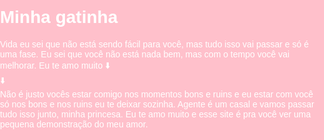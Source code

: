 # Minha gatinha

<html lang="pt-BR">
<head>
<meta charset="UTF-8">
<meta name="viewport" content="width=device-width, initial-scale=1.0">
<title>Mensagem para Vida</title>
<style>
  html, body {
    margin: 0;
    padding: 0;
    height: 100%;
    overflow: hidden;
    font-family: Arial, sans-serif;
    scroll-behavior: smooth;
    background: pink;
    color: white;
  }

  /* Fundo animado de corações */
  .heart {
    position: absolute;
    width: 30px;
    height: 30px;
    background: red;
    transform: rotate(-45deg);
    animation: float 4s infinite ease-in-out;
  }
  .heart::before,
  .heart::after {
    content: '';
    position: absolute;
    width: 30px;
    height: 30px;
    background: red;
    border-radius: 50%;
  }
  .heart::before { top: -15px; left: 0; }
  .heart::after { left: 15px; top: 0; }

  @keyframes float {
    0% { transform: translateY(0) rotate(-45deg); }
    50% { transform: translateY(-50px) rotate(-45deg); }
    100% { transform: translateY(0) rotate(-45deg); }
  }

  section {
    position: relative;
    height: 100vh;
    display: flex;
    justify-content: center;
    align-items: center;
    text-align: center;
    z-index: 1;
    padding: 20px;
    box-sizing: border-box;
    background-size: cover;
    background-position: center;
  }

  .text-section {
    position: relative;
    z-index: 2;
    max-width: 80%;
    font-size: 1.8rem;
    text-shadow: 2px 2px 4px rgba(0,0,0,0.7);
  }

  .arrow {
    position: absolute;
    bottom: 20px;
    font-size: 3rem;
    animation: bounce 1.5s infinite;
    z-index: 2;
  }

  @keyframes bounce {
    0%,100% { transform: translateY(0);}
    50% { transform: translateY(-15px);}
  }
</style>
</head>
<body>

<!-- Fundo de corações -->
<div id="hearts"></div>

<!-- Seção 1 -->
<section>
  <div class="text-section">
    Vida eu sei que não está sendo fácil para você, mas tudo isso vai passar e só é uma fase. Eu sei que você não está nada bem, mas com o tempo você vai melhorar. Eu te amo muito ⬇️
  </div>
  <div class="arrow">⬇️</div>
</section>

<!-- Seção 2 -->
<section>
  <div class="text-section">
    Não é justo vocês estar comigo nos momentos bons e ruins e eu estar com você só nos bons e nos ruins eu te deixar sozinha. Agente é um casal e vamos passar tudo isso junto, minha princesa. Eu te amo muito e esse site é pra você ver uma pequena demonstração do meu amor.
  </div>
</section>

<!-- Seção 3 (imagem) -->
<section style="background-image: url('https://i.imgur.com/mO81FM5.jpg');">
</section>

<!-- Seção 4 (imagem) -->
<section style="background-image: url('https://i.imgur.com/XOvhPMq.jpg');">
</section>

<!-- Seção 5 (imagem) -->
<section style="background-image: url('https://i.imgur.com/Eh4WKpM.jpg');">
</section>

<script>
  // Criar corações animados
  const totalHearts = 30;
  for(let i=0;i<totalHearts;i++){
    const heart = document.createElement('div');
    heart.classList.add('heart');
    heart.style.left = Math.random() * window.innerWidth + 'px';
    heart.style.top = Math.random() * window.innerHeight + 'px';
    heart.style.animationDuration = (3 + Math.random() * 3) + 's';
    heart.style.opacity = Math.random();
    document.body.appendChild(heart);
  }

  // Scroll entre seções
  const sections = document.querySelectorAll('section');
  let currentIndex = 0;
  window.addEventListener('wheel', function(event){
    if(event.deltaY > 0){
      currentIndex = Math.min(currentIndex + 1, sections.length - 1);
    } else if(event.deltaY < 0){
      currentIndex = Math.max(currentIndex - 1, 0);
    }
    sections[currentIndex].scrollIntoView({behavior:'smooth'});
  });
</script>

</body>
</html>
